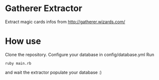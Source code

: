 Gatherer Extractor
==================

Extract magic cards infos from http://gatherer.wizards.com/


How use
==================

Clone the repository.
Configure your database in config/database.yml
Run
```
ruby main.rb
```
and wait the extractor populate your database :)

